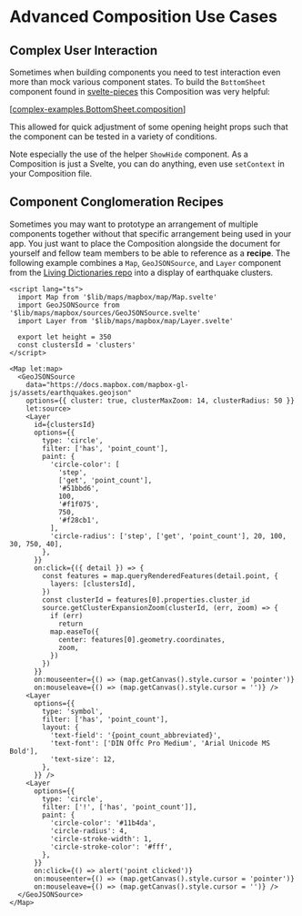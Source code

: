 # Advanced Composition Use Cases

## Complex User Interaction

Sometimes when building components you need to test interaction even more than mock various component states. To build the `BottomSheet` component found in [svelte-pieces](https://github.com/jacob-8/svelte-pieces) this Composition was very helpful: 

[[complex-examples.BottomSheet.composition]]  

This allowed for quick adjustment of some opening height props such that the component can be tested in a variety of conditions.

Note especially the use of the helper `ShowHide` component. As a Composition is just a Svelte, you can do anything, even use `setContext` in your Composition file.

## Component Conglomeration Recipes

Sometimes you may want to prototype an arrangement of multiple components together without that specific arrangement being used in your app. You just want to place the Composition alongside the document for yourself and fellow team members to be able to reference as a **recipe**. The following example combines a `Map`, `GeoJSONSource`, and `Layer` component from the [Living Dictionaries repo](https://github.com/livingtongues/living-dictionaries) into a display of earthquake clusters.


```svelte title="EarthquakeClusters.composition"
<script lang="ts">
  import Map from '$lib/maps/mapbox/map/Map.svelte'
  import GeoJSONSource from '$lib/maps/mapbox/sources/GeoJSONSource.svelte'
  import Layer from '$lib/maps/mapbox/map/Layer.svelte'

  export let height = 350
  const clustersId = 'clusters'
</script>

<Map let:map>
  <GeoJSONSource
    data="https://docs.mapbox.com/mapbox-gl-js/assets/earthquakes.geojson"
    options={{ cluster: true, clusterMaxZoom: 14, clusterRadius: 50 }}
    let:source>
    <Layer
      id={clustersId}
      options={{
        type: 'circle',
        filter: ['has', 'point_count'],
        paint: {
          'circle-color': [
            'step',
            ['get', 'point_count'],
            '#51bbd6',
            100,
            '#f1f075',
            750,
            '#f28cb1',
          ],
          'circle-radius': ['step', ['get', 'point_count'], 20, 100, 30, 750, 40],
        },
      }}
      on:click={({ detail }) => {
        const features = map.queryRenderedFeatures(detail.point, {
          layers: [clustersId],
        })
        const clusterId = features[0].properties.cluster_id
        source.getClusterExpansionZoom(clusterId, (err, zoom) => {
          if (err)
            return
          map.easeTo({
            center: features[0].geometry.coordinates,
            zoom,
          })
        })
      }}
      on:mouseenter={() => (map.getCanvas().style.cursor = 'pointer')}
      on:mouseleave={() => (map.getCanvas().style.cursor = '')} />
    <Layer
      options={{
        type: 'symbol',
        filter: ['has', 'point_count'],
        layout: {
          'text-field': '{point_count_abbreviated}',
          'text-font': ['DIN Offc Pro Medium', 'Arial Unicode MS Bold'],
          'text-size': 12,
        },
      }} />
    <Layer
      options={{
        type: 'circle',
        filter: ['!', ['has', 'point_count']],
        paint: {
          'circle-color': '#11b4da',
          'circle-radius': 4,
          'circle-stroke-width': 1,
          'circle-stroke-color': '#fff',
        },
      }}
      on:click={() => alert('point clicked')}
      on:mouseenter={() => (map.getCanvas().style.cursor = 'pointer')}
      on:mouseleave={() => (map.getCanvas().style.cursor = '')} />
  </GeoJSONSource>
</Map>
```

[//begin]: # "Autogenerated link references for markdown compatibility"
[complex-examples.BottomSheet.composition]: complex-examples.BottomSheet.composition "complex-examples.BottomSheet"
[//end]: # "Autogenerated link references"